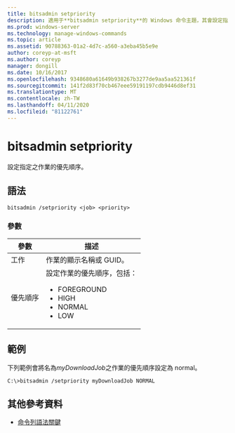 ```yaml
---
title: bitsadmin setpriority
description: 適用于**bitsadmin setpriority**的 Windows 命令主題，其會設定指定之作業的優先順序。
ms.prod: windows-server
ms.technology: manage-windows-commands
ms.topic: article
ms.assetid: 90788363-01a2-4d7c-a560-a3eba45b5e9e
author: coreyp-at-msft
ms.author: coreyp
manager: dongill
ms.date: 10/16/2017
ms.openlocfilehash: 9348680a61649b938267b3277de9aa5aa521361f
ms.sourcegitcommit: 141f2d83f70cb467eee59191197cdb9446d8ef31
ms.translationtype: MT
ms.contentlocale: zh-TW
ms.lasthandoff: 04/11/2020
ms.locfileid: "81122761"
---
```

# <a name="bitsadmin-setpriority"></a>bitsadmin setpriority

設定指定之作業的優先順序。

## <a name="syntax"></a>語法

```
bitsadmin /setpriority <job> <priority>
```

### <a name="parameters"></a>參數

| 參數 | 描述 |
| --------- | ----------- |
| 工作 | 作業的顯示名稱或 GUID。 |
| 優先順序 | 設定作業的優先順序，包括：<ul><li>FOREGROUND</li><li>HIGH</li><li>NORMAL</li><li>LOW</li></ul> |

## <a name="examples"></a>範例

下列範例會將名為*myDownloadJob*之作業的優先順序設定為 normal。

```
C:\>bitsadmin /setpriority myDownloadJob NORMAL
```

## <a name="additional-references"></a>其他參考資料

- [命令列語法關鍵](command-line-syntax-key.md)